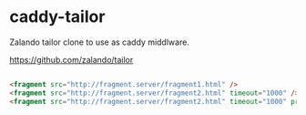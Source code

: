 # caddy-tailor
Zalando tailor clone to use as caddy middlware.

https://github.com/zalando/tailor

```html

<fragment src="http://fragment.server/fragment1.html" />
<fragment src="http://fragment.server/fragment2.html" timeout="1000" />
<fragment src="http://fragment.server/fragment2.html" timeout="1000" primary public />

```